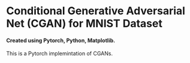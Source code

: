 # Conditional Generative Adversarial Net (CGAN) for MNIST Dataset
#### Created using Pytorch, Python, Matplotlib.

This is a Pytorch implemintation of CGANs.
